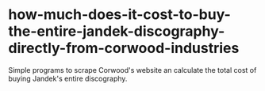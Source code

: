 # how-much-does-it-cost-to-buy-the-entire-jandek-discography-directly-from-corwood-industries
Simple programs to scrape Corwood's website an calculate the total cost of buying Jandek's entire discography.
